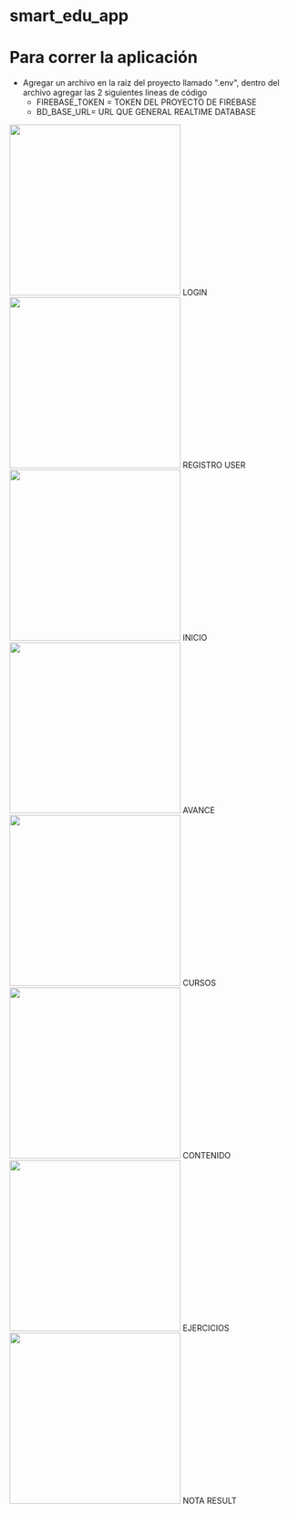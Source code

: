 # smart_edu_app


# Para correr la aplicación

* Agregar un archivo en la raiz del proyecto llamado ".env", dentro del archivo agregar las 2 siguientes lineas de código
    * FIREBASE_TOKEN = TOKEN DEL PROYECTO DE FIREBASE
    * BD_BASE_URL= URL QUE GENERAL REALTIME DATABASE


<img src="https://res.cloudinary.com/dr2lzs49z/image/upload/v1709401486/Flutter%20-%20smartedu/vs67flc126tqhofon7td.png" width="300"> LOGIN
<img src="https://res.cloudinary.com/dr2lzs49z/image/upload/v1709401486/Flutter%20-%20smartedu/ewxpz6ga1zdlgnuwiqxc.png" width="300"> REGISTRO USER
<img src="https://res.cloudinary.com/dr2lzs49z/image/upload/v1709401878/Flutter%20-%20smartedu/hafqdqq9mpp2qbamclpe.png" width="300"> INICIO
<img src="https://res.cloudinary.com/dr2lzs49z/image/upload/v1709401486/Flutter%20-%20smartedu/pgfwic7tul87zvmqfjhj.png" width="300"> AVANCE
<img src="https://res.cloudinary.com/dr2lzs49z/image/upload/v1709401486/Flutter%20-%20smartedu/d0ao5jd86cgh9rhavkgv.png" width="300"> CURSOS
<img src="https://res.cloudinary.com/dr2lzs49z/image/upload/v1709401486/Flutter%20-%20smartedu/shz2fbw7gj4cvuojjguz.png" width="300"> CONTENIDO
<img src="https://res.cloudinary.com/dr2lzs49z/image/upload/v1709401486/Flutter%20-%20smartedu/qxepu8eexl8u28crrwgk.png" width="300"> EJERCICIOS
<img src="https://res.cloudinary.com/dr2lzs49z/image/upload/v1709401486/Flutter%20-%20smartedu/riwaopkqefs9rf0d0ebf.png" width="300"> NOTA RESULT